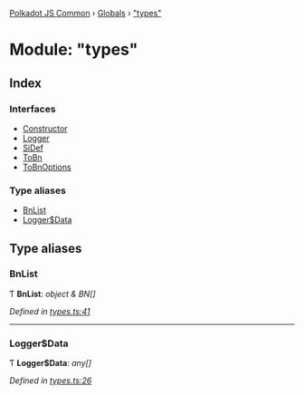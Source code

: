 [Polkadot JS Common](../README.md) › [Globals](../globals.md) › ["types"](_types_.md)

# Module: "types"

## Index

### Interfaces

* [Constructor](../interfaces/_types_.constructor.md)
* [Logger](../interfaces/_types_.logger.md)
* [SiDef](../interfaces/_types_.sidef.md)
* [ToBn](../interfaces/_types_.tobn.md)
* [ToBnOptions](../interfaces/_types_.tobnoptions.md)

### Type aliases

* [BnList](_types_.md#bnlist)
* [Logger$Data](_types_.md#loggerdata)

## Type aliases

###  BnList

Ƭ **BnList**: *object & BN[]*

*Defined in [types.ts:41](https://github.com/polkadot-js/common/blob/27c474bd/packages/util/src/types.ts#L41)*

___

###  Logger$Data

Ƭ **Logger$Data**: *any[]*

*Defined in [types.ts:26](https://github.com/polkadot-js/common/blob/27c474bd/packages/util/src/types.ts#L26)*
